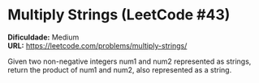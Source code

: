 # Multiply Strings (LeetCode #43)

**Dificuldade:** Medium  
**URL:** https://leetcode.com/problems/multiply-strings/

Given two non-negative integers num1 and num2 represented as strings, return the product of num1 and num2, also represented as a string.
